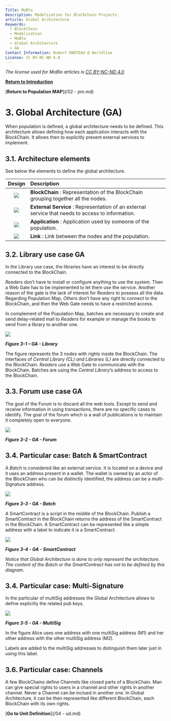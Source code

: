 ```yaml
---
Title: MoBlo
Description: Modelization for BloCkChain Projects
article: Global Architecture
Keywords:
  - BlockChain
  - Modelization
  - MoBlo
  - Global Architecture
  - GA
Contact Information: Hubert MARTEAU @ Worldline
License: CC BY-NC-ND 4.0
---
```


_The license used for MoBlo articles is_ [_CC BY-NC-ND 4.0_](https://creativecommons.org/licenses/by-nc-nd/4.0/)

[**Return to Introduction**](/00-README.md)

[**Return to Population MAP**](/02 - pm.md)

# 3.    Global Architecture \(GA\)

When population is defined, a global architecture needs to be defined. This architecture allows defining how each application interacts with the BlockChain. It allows then to explicitly present external services to implement.

## 3.1.    Architecture elements

See below the elements to define the global architecture.

| Design | Description |
| :---: | :--- |
| ![](/Img/GA-BC.png) | **BlockChain** : Representation of the BlockChain grouping together all the nodes. |
| ![](/Img/GA-ExtServ.png) | **External Service** : Representation of an external service that needs to access to information. |
| ![](/Img/GA-Application.png) | **Application** : Application used by someone of the population. |
| ![](/Img/GA-Link.png) | **Link** : Link between the nodes and the population. |

## 3.2.    Library use case GA

In the Library use case, the libraries have an interest to be directly connected to the BlockChain.

_Readers_ don’t have to install or configure anything to use the system. Then a Web Gate has to be implemented to let them use the service. Another reason of the gate is the lack of interest for _Readers_ to possess all the data. Regarding Population Map, _Others_ don’t have any right to connect to the BlockChain, and then the Web Gate needs to have a restricted access.

In complement of the Population Map, batches are necessary to create and send delay-related mail to _Readers_ for example or manage the books to send from a library to another one.

![](/Img/GA-Library.png)

_**Figure 3-1 – GA - Library**_

The figure represents the 3 nodes with rights inside the BlockChain. The interfaces of _Central Library \(CL\) and Libraries \(L\)_ are directly connected to the BlockChain. _Readers_ use a Web Gate to communicate with the BlockChain. Batches are using the _Central Library_’s address to access to the BlockChain.

## 3.3.    Forum use case GA

The goal of the Forum is to discard all the web tools. Except to send and receive information in using transactions, there are no specific cases to identify. The goal of the forum which is a wall of publications is to maintain it completely open to everyone.

![](/Img/GA-Forum.png)

_**Figure 3-2 - GA - Forum**_

## 3.4.    Particular case: Batch & SmartContract

A _Batch_ is considered like an external service. It is located on a device and it uses an address present in a wallet. The wallet is owned by an actor of the BlockChain who can be distinctly identified, the address can be a multi-Signature address.

![](/Img/GA-Batch.png)

_**Figure 3-3 - GA - Batch**_

A SmartContract is a script in the middle of the BlockChain. Publish a SmartContract in the BlockChain returns the address of the SmartContract in the BlockChain. A SmartContract can be represented like a simple address with a label to indicate it is a SmartContract.

![](/Img/GA-SC.png)

_**Figure 3-4 - GA - SmartContract**_

_Notice that Global Architecture is done to only represent the architecture. The content of the Batch or the SmartContract has not to be defined by this diagram._

## 3.4.    Particular case: Multi-Signature

In the particular of multiSig addresses the Global Architecture allows to define explicitly the related pub keys.

![](/Img/GA-MultiSig.png)

_**Figure 3-5 - GA - MultiSig**_

In the figure Alice uses one address with one multiSig address \(M1\) and her other address with the other multiSig address \(M2\).

Labels are added to the multiSig addresses to distinguish them later just in using this label.

## 3.6.    Particular case: Channels

A few BlockChains define Channels like closed parts of a BlockChain. Man can give special rights to users in a channel and other rights in another channel. Never a Channel can be inclued in another one. In Global Architecture, it can be then represented like different BlockChain, each BlockChain with its own rights.

[**Go to Unit Definition**](/04 - ud.md)

